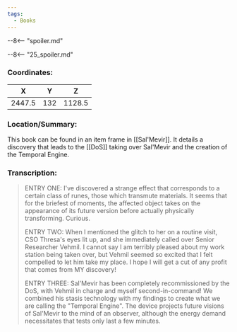 ```yaml
---
tags:
  - Books
---
```


--8<-- "spoiler.md"

--8<-- "25_spoiler.md"

### Coordinates:
| **X** | **Y**| **Z** |
|:-----:|:----:|:-----:|
|2447.5  |132   |1128.5  |

### Location/Summary:
This book can be found in an item frame in [[Sal'Mevir]]. It details a discovery that leads to the [[DoS]] taking over Sal'Mevir and the creation of the Temporal Engine.

### Transcription:
> ENTRY ONE: I've discovered a strange effect that corresponds to a certain class of runes, those which transmute materials. It seems that for the briefest of moments, the affected object takes on the appearance of its future version before actually physically transforming. Curious.
>
> ENTRY TWO: When I mentioned the glitch to her on a routine visit, CSO Thresa's eyes lit up, and she immediately called over Senior Researcher Vehmil. I cannot say I am terribly pleased about my work station being taken over, but Vehmil seemed so excited that I felt compelled to let him take my place. I hope I will get a cut of any profit that comes from MY discovery!
>
> ENTRY THREE: Sal'Mevir has been completely recommissioned by the DoS, with Vehmil in charge and myself second-in-command! We combined his stasis technology with my findings to create what we are calling the "Temporal Engine". The device projects future visions of Sal'Mevir to the mind of an observer, although the energy demand necessitates that tests only last a few minutes.

